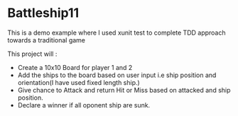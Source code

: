 # Battleship11
This is a demo example where I used xunit test to complete TDD approach towards a traditional game 

This project will :
* Create a 10x10 Board for player 1 and 2
* Add the ships to the board based on user input i.e ship position and orientation(I have used fixed length ship.)
* Give chance to Attack and return Hit or Miss based on attacked and ship position.
* Declare a winner if all oponent ship are sunk.


